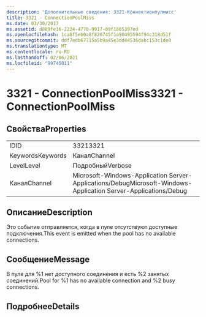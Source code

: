 ```yaml
---
description: 'Дополнительные сведения: 3321-Коннектионпулмисс'
title: 3321 - ConnectionPoolMiss
ms.date: 03/30/2017
ms.assetid: d889fe16-2224-4770-9917-09f1805397ed
ms.openlocfilehash: 1ca8f5eb0a8f826745f1a90495594f94c318d51f
ms.sourcegitcommit: ddf7edb67715a5b9a45e3dd44536dabc153c1de0
ms.translationtype: MT
ms.contentlocale: ru-RU
ms.lasthandoff: 02/06/2021
ms.locfileid: "99745011"
---
```

# <a name="3321---connectionpoolmiss"></a><span data-ttu-id="fcb77-103">3321 - ConnectionPoolMiss</span><span class="sxs-lookup"><span data-stu-id="fcb77-103">3321 - ConnectionPoolMiss</span></span>

## <a name="properties"></a><span data-ttu-id="fcb77-104">Свойства</span><span class="sxs-lookup"><span data-stu-id="fcb77-104">Properties</span></span>  
  
|||  
|-|-|  
|<span data-ttu-id="fcb77-105">ID</span><span class="sxs-lookup"><span data-stu-id="fcb77-105">ID</span></span>|<span data-ttu-id="fcb77-106">3321</span><span class="sxs-lookup"><span data-stu-id="fcb77-106">3321</span></span>|  
|<span data-ttu-id="fcb77-107">Keywords</span><span class="sxs-lookup"><span data-stu-id="fcb77-107">Keywords</span></span>|<span data-ttu-id="fcb77-108">Канал</span><span class="sxs-lookup"><span data-stu-id="fcb77-108">Channel</span></span>|  
|<span data-ttu-id="fcb77-109">Level</span><span class="sxs-lookup"><span data-stu-id="fcb77-109">Level</span></span>|<span data-ttu-id="fcb77-110">Подробный</span><span class="sxs-lookup"><span data-stu-id="fcb77-110">Verbose</span></span>|  
|<span data-ttu-id="fcb77-111">Канал</span><span class="sxs-lookup"><span data-stu-id="fcb77-111">Channel</span></span>|<span data-ttu-id="fcb77-112">Microsoft-Windows-Application Server-Applications/Debug</span><span class="sxs-lookup"><span data-stu-id="fcb77-112">Microsoft-Windows-Application Server-Applications/Debug</span></span>|  
  
## <a name="description"></a><span data-ttu-id="fcb77-113">Описание</span><span class="sxs-lookup"><span data-stu-id="fcb77-113">Description</span></span>  

 <span data-ttu-id="fcb77-114">Это событие отправляется, когда в пуле отсутствуют доступные подключения.</span><span class="sxs-lookup"><span data-stu-id="fcb77-114">This event is emitted when the pool has no available connections.</span></span>  
  
## <a name="message"></a><span data-ttu-id="fcb77-115">Сообщение</span><span class="sxs-lookup"><span data-stu-id="fcb77-115">Message</span></span>  

 <span data-ttu-id="fcb77-116">В пуле для %1 нет доступного соединения и есть %2 занятых соединений.</span><span class="sxs-lookup"><span data-stu-id="fcb77-116">Pool for %1 has no available connection and %2 busy connections.</span></span>  
  
## <a name="details"></a><span data-ttu-id="fcb77-117">Подробнее</span><span class="sxs-lookup"><span data-stu-id="fcb77-117">Details</span></span>
